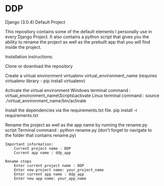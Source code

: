# DDP
Django (3.0.4) Default Project

This repository contains some of the default elements I personally use in every
Django Project. It also contains a python script that gives you the ability
to rename the project as well as the prebuilt app that you will find inside the
project.


Installation instructions:

Clone or download the repository

Create a virtual environment
    virtualenv virtual_environment_name (requires virtualenv library - pip install virtualenv)

Activate the virtual environment
    Windows terminal command : virtual_environment_name\Scripts\activate
    Linux terminal command : source ./virtual_environment_name/bin/activate

Install the dependencies via the requirements.txt file.
    pip install -r requirements.txt

Rename the project as well as the app name by running the rename.py script
    Terminal command : python rename.py (don't forget to navigate to the folder that contains rename.py)

    Important information:
        Current project name : DDP
        Current app name : ddp_app

    Rename steps
        Enter current project name : DDP
        Enter new project name: your_project_name
        Enter current app name : ddp_app
        Enter new app name: your_app_name
